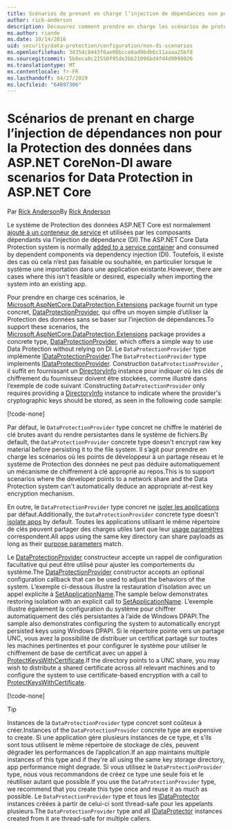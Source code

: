 ```yaml
---
title: Scénarios de prenant en charge l’injection de dépendances non pour la Protection des données dans ASP.NET Core
author: rick-anderson
description: Découvrez comment prendre en charge les scénarios de protection de données où vous ne pouvez pas ou ne souhaitez pas utiliser un service fourni par l’injection de dépendances.
ms.author: riande
ms.date: 10/14/2016
uid: security/data-protection/configuration/non-di-scenarios
ms.openlocfilehash: 34354c8443f6ae00bcce6ad9bdb6c11aaaa25bf8
ms.sourcegitcommit: 5b0eca8c21550f95de3bb21096bd4fd4d9098026
ms.translationtype: MT
ms.contentlocale: fr-FR
ms.lasthandoff: 04/27/2019
ms.locfileid: "64897306"
---
```

# <a name="non-di-aware-scenarios-for-data-protection-in-aspnet-core"></a><span data-ttu-id="9da35-103">Scénarios de prenant en charge l’injection de dépendances non pour la Protection des données dans ASP.NET Core</span><span class="sxs-lookup"><span data-stu-id="9da35-103">Non-DI aware scenarios for Data Protection in ASP.NET Core</span></span>

<span data-ttu-id="9da35-104">Par [Rick Anderson](https://twitter.com/RickAndMSFT)</span><span class="sxs-lookup"><span data-stu-id="9da35-104">By [Rick Anderson](https://twitter.com/RickAndMSFT)</span></span>

<span data-ttu-id="9da35-105">Le système de Protection des données ASP.NET Core est normalement [ajouté à un conteneur de service](xref:security/data-protection/consumer-apis/overview) et utilisées par les composants dépendants via l’injection de dépendance (DI).</span><span class="sxs-lookup"><span data-stu-id="9da35-105">The ASP.NET Core Data Protection system is normally [added to a service container](xref:security/data-protection/consumer-apis/overview) and consumed by dependent components via dependency injection (DI).</span></span> <span data-ttu-id="9da35-106">Toutefois, il existe des cas où cela n’est pas faisable ou souhaitée, en particulier lorsque le système une importation dans une application existante.</span><span class="sxs-lookup"><span data-stu-id="9da35-106">However, there are cases where this isn't feasible or desired, especially when importing the system into an existing app.</span></span>

<span data-ttu-id="9da35-107">Pour prendre en charge ces scénarios, le [Microsoft.AspNetCore.DataProtection.Extensions](https://www.nuget.org/packages/Microsoft.AspNetCore.DataProtection.Extensions/) package fournit un type concret, [DataProtectionProvider](/dotnet/api/Microsoft.AspNetCore.DataProtection.DataProtectionProvider), qui offre un moyen simple d’utiliser la Protection des données sans se baser sur l’injection de dépendances.</span><span class="sxs-lookup"><span data-stu-id="9da35-107">To support these scenarios, the [Microsoft.AspNetCore.DataProtection.Extensions](https://www.nuget.org/packages/Microsoft.AspNetCore.DataProtection.Extensions/) package provides a concrete type, [DataProtectionProvider](/dotnet/api/Microsoft.AspNetCore.DataProtection.DataProtectionProvider), which offers a simple way to use Data Protection without relying on DI.</span></span> <span data-ttu-id="9da35-108">Le `DataProtectionProvider` type implémente [IDataProtectionProvider](/dotnet/api/microsoft.aspnetcore.dataprotection.idataprotectionprovider).</span><span class="sxs-lookup"><span data-stu-id="9da35-108">The `DataProtectionProvider` type implements [IDataProtectionProvider](/dotnet/api/microsoft.aspnetcore.dataprotection.idataprotectionprovider).</span></span> <span data-ttu-id="9da35-109">Construction `DataProtectionProvider` , il suffit en fournissant un [DirectoryInfo](/dotnet/api/system.io.directoryinfo) instance pour indiquer où les clés de chiffrement du fournisseur doivent être stockées, comme illustré dans l’exemple de code suivant :</span><span class="sxs-lookup"><span data-stu-id="9da35-109">Constructing `DataProtectionProvider` only requires providing a [DirectoryInfo](/dotnet/api/system.io.directoryinfo) instance to indicate where the provider's cryptographic keys should be stored, as seen in the following code sample:</span></span>

[!code-none[](non-di-scenarios/_static/nodisample1.cs)]

<span data-ttu-id="9da35-110">Par défaut, le `DataProtectionProvider` type concret ne chiffre le matériel de clé brutes avant du rendre persistantes dans le système de fichiers.</span><span class="sxs-lookup"><span data-stu-id="9da35-110">By default, the `DataProtectionProvider` concrete type doesn't encrypt raw key material before persisting it to the file system.</span></span> <span data-ttu-id="9da35-111">Il s’agit pour prendre en charge les scénarios où les points de développeur à un partage réseau et le système de Protection des données ne peut pas déduire automatiquement un mécanisme de chiffrement à clé approprié au repos.</span><span class="sxs-lookup"><span data-stu-id="9da35-111">This is to support scenarios where the developer points to a network share and the Data Protection system can't automatically deduce an appropriate at-rest key encryption mechanism.</span></span>

<span data-ttu-id="9da35-112">En outre, le `DataProtectionProvider` type concret ne [isoler les applications](xref:security/data-protection/configuration/overview#per-application-isolation) par défaut.</span><span class="sxs-lookup"><span data-stu-id="9da35-112">Additionally, the `DataProtectionProvider` concrete type doesn't [isolate apps](xref:security/data-protection/configuration/overview#per-application-isolation) by default.</span></span> <span data-ttu-id="9da35-113">Toutes les applications utilisant le même répertoire de clés peuvent partager des charges utiles tant que leur [usage paramètres](xref:security/data-protection/consumer-apis/purpose-strings) correspondent.</span><span class="sxs-lookup"><span data-stu-id="9da35-113">All apps using the same key directory can share payloads as long as their [purpose parameters](xref:security/data-protection/consumer-apis/purpose-strings) match.</span></span>

<span data-ttu-id="9da35-114">Le [DataProtectionProvider](/dotnet/api/microsoft.aspnetcore.dataprotection.dataprotectionprovider) constructeur accepte un rappel de configuration facultative qui peut être utilisé pour ajuster les comportements du système.</span><span class="sxs-lookup"><span data-stu-id="9da35-114">The [DataProtectionProvider](/dotnet/api/microsoft.aspnetcore.dataprotection.dataprotectionprovider) constructor accepts an optional configuration callback that can be used to adjust the behaviors of the system.</span></span> <span data-ttu-id="9da35-115">L’exemple ci-dessous illustre la restauration d’isolation avec un appel explicite à [SetApplicationName](/dotnet/api/microsoft.aspnetcore.dataprotection.dataprotectionbuilderextensions.setapplicationname).</span><span class="sxs-lookup"><span data-stu-id="9da35-115">The sample below demonstrates restoring isolation with an explicit call to [SetApplicationName](/dotnet/api/microsoft.aspnetcore.dataprotection.dataprotectionbuilderextensions.setapplicationname).</span></span> <span data-ttu-id="9da35-116">L’exemple illustre également la configuration du système pour chiffrer automatiquement des clés persistantes à l’aide de Windows DPAPI.</span><span class="sxs-lookup"><span data-stu-id="9da35-116">The sample also demonstrates configuring the system to automatically encrypt persisted keys using Windows DPAPI.</span></span> <span data-ttu-id="9da35-117">Si le répertoire pointe vers un partage UNC, vous avez la possibilité de distribuer un certificat partagé sur toutes les machines pertinentes et pour configurer le système pour utiliser le chiffrement de base de certificat avec un appel à [ProtectKeysWithCertificate](/dotnet/api/microsoft.aspnetcore.dataprotection.dataprotectionbuilderextensions.protectkeyswithcertificate).</span><span class="sxs-lookup"><span data-stu-id="9da35-117">If the directory points to a UNC share, you may wish to distribute a shared certificate across all relevant machines and to configure the system to use certificate-based encryption with a call to [ProtectKeysWithCertificate](/dotnet/api/microsoft.aspnetcore.dataprotection.dataprotectionbuilderextensions.protectkeyswithcertificate).</span></span>

[!code-none[](non-di-scenarios/_static/nodisample2.cs)]

> [!TIP]
> <span data-ttu-id="9da35-118">Instances de la `DataProtectionProvider` type concret sont coûteux à créer.</span><span class="sxs-lookup"><span data-stu-id="9da35-118">Instances of the `DataProtectionProvider` concrete type are expensive to create.</span></span> <span data-ttu-id="9da35-119">Si une application gère plusieurs instances de ce type, et s’ils sont tous utilisent le même répertoire de stockage de clés, peuvent dégrader les performances de l’application.</span><span class="sxs-lookup"><span data-stu-id="9da35-119">If an app maintains multiple instances of this type and if they're all using the same key storage directory, app performance might degrade.</span></span> <span data-ttu-id="9da35-120">Si vous utilisez le `DataProtectionProvider` type, nous vous recommandons de créez ce type une seule fois et le réutiliser autant que possible.</span><span class="sxs-lookup"><span data-stu-id="9da35-120">If you use the `DataProtectionProvider` type, we recommend that you create this type once and reuse it as much as possible.</span></span> <span data-ttu-id="9da35-121">Le `DataProtectionProvider` type et tous les [IDataProtector](/dotnet/api/microsoft.aspnetcore.dataprotection.idataprotector) instances créées à partir de celui-ci sont thread-safe pour les appelants plusieurs.</span><span class="sxs-lookup"><span data-stu-id="9da35-121">The `DataProtectionProvider` type and all [IDataProtector](/dotnet/api/microsoft.aspnetcore.dataprotection.idataprotector) instances created from it are thread-safe for multiple callers.</span></span>
